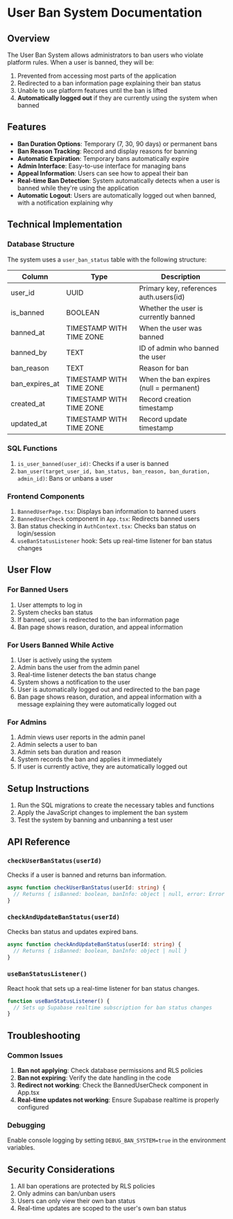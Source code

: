 # User Ban System Documentation

## Overview

The User Ban System allows administrators to ban users who violate platform rules. When a user is banned, they will be:

1. Prevented from accessing most parts of the application
2. Redirected to a ban information page explaining their ban status
3. Unable to use platform features until the ban is lifted
4. **Automatically logged out** if they are currently using the system when banned

## Features

- **Ban Duration Options**: Temporary (7, 30, 90 days) or permanent bans
- **Ban Reason Tracking**: Record and display reasons for banning
- **Automatic Expiration**: Temporary bans automatically expire
- **Admin Interface**: Easy-to-use interface for managing bans
- **Appeal Information**: Users can see how to appeal their ban
- **Real-time Ban Detection**: System automatically detects when a user is banned while they're using the application
- **Automatic Logout**: Users are automatically logged out when banned, with a notification explaining why

## Technical Implementation

### Database Structure

The system uses a `user_ban_status` table with the following structure:

| Column         | Type                   | Description                              |
|----------------|------------------------|------------------------------------------|
| user_id        | UUID                   | Primary key, references auth.users(id)   |
| is_banned      | BOOLEAN                | Whether the user is currently banned     |
| banned_at      | TIMESTAMP WITH TIME ZONE | When the user was banned                 |
| banned_by      | TEXT                   | ID of admin who banned the user          |
| ban_reason     | TEXT                   | Reason for ban                           |
| ban_expires_at | TIMESTAMP WITH TIME ZONE | When the ban expires (null = permanent)  |
| created_at     | TIMESTAMP WITH TIME ZONE | Record creation timestamp                |
| updated_at     | TIMESTAMP WITH TIME ZONE | Record update timestamp                  |

### SQL Functions

1. `is_user_banned(user_id)`: Checks if a user is banned
2. `ban_user(target_user_id, ban_status, ban_reason, ban_duration, admin_id)`: Bans or unbans a user

### Frontend Components

1. `BannedUserPage.tsx`: Displays ban information to banned users
2. `BannedUserCheck` component in `App.tsx`: Redirects banned users
3. Ban status checking in `AuthContext.tsx`: Checks ban status on login/session
4. `useBanStatusListener` hook: Sets up real-time listener for ban status changes

## User Flow

### For Banned Users

1. User attempts to log in
2. System checks ban status
3. If banned, user is redirected to the ban information page
4. Ban page shows reason, duration, and appeal information

### For Users Banned While Active

1. User is actively using the system
2. Admin bans the user from the admin panel
3. Real-time listener detects the ban status change
4. System shows a notification to the user
5. User is automatically logged out and redirected to the ban page
6. Ban page shows reason, duration, and appeal information with a message explaining they were automatically logged out

### For Admins

1. Admin views user reports in the admin panel
2. Admin selects a user to ban
3. Admin sets ban duration and reason
4. System records the ban and applies it immediately
5. If user is currently active, they are automatically logged out

## Setup Instructions

1. Run the SQL migrations to create the necessary tables and functions
2. Apply the JavaScript changes to implement the ban system
3. Test the system by banning and unbanning a test user

## API Reference

### `checkUserBanStatus(userId)`

Checks if a user is banned and returns ban information.

```typescript
async function checkUserBanStatus(userId: string) {
  // Returns { isBanned: boolean, banInfo: object | null, error: Error | null }
}
```

### `checkAndUpdateBanStatus(userId)`

Checks ban status and updates expired bans.

```typescript
async function checkAndUpdateBanStatus(userId: string) {
  // Returns { isBanned: boolean, banInfo: object | null }
}
```

### `useBanStatusListener()`

React hook that sets up a real-time listener for ban status changes.

```typescript
function useBanStatusListener() {
  // Sets up Supabase realtime subscription for ban status changes
}
```

## Troubleshooting

### Common Issues

1. **Ban not applying**: Check database permissions and RLS policies
2. **Ban not expiring**: Verify the date handling in the code
3. **Redirect not working**: Check the BannedUserCheck component in App.tsx
4. **Real-time updates not working**: Ensure Supabase realtime is properly configured

### Debugging

Enable console logging by setting `DEBUG_BAN_SYSTEM=true` in the environment variables.

## Security Considerations

1. All ban operations are protected by RLS policies
2. Only admins can ban/unban users
3. Users can only view their own ban status
4. Real-time updates are scoped to the user's own ban status 